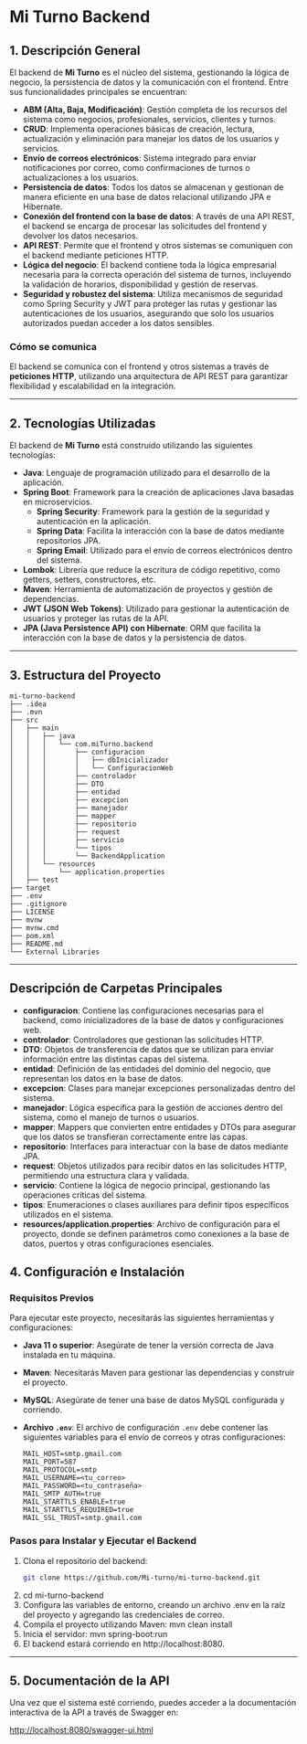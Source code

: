 # Mi Turno Backend

## 1. Descripción General

El backend de **Mi Turno** es el núcleo del sistema, gestionando la lógica de negocio, la persistencia de datos y la comunicación con el frontend. Entre sus funcionalidades principales se encuentran:

- **ABM (Alta, Baja, Modificación)**: Gestión completa de los recursos del sistema como negocios, profesionales, servicios, clientes y turnos.
- **CRUD**: Implementa operaciones básicas de creación, lectura, actualización y eliminación para manejar los datos de los usuarios y servicios.
- **Envío de correos electrónicos**: Sistema integrado para enviar notificaciones por correo, como confirmaciones de turnos o actualizaciones a los usuarios.
- **Persistencia de datos**: Todos los datos se almacenan y gestionan de manera eficiente en una base de datos relacional utilizando JPA e Hibernate.
- **Conexión del frontend con la base de datos**: A través de una API REST, el backend se encarga de procesar las solicitudes del frontend y devolver los datos necesarios.
- **API REST**: Permite que el frontend y otros sistemas se comuniquen con el backend mediante peticiones HTTP.
- **Lógica del negocio**: El backend contiene toda la lógica empresarial necesaria para la correcta operación del sistema de turnos, incluyendo la validación de horarios, disponibilidad y gestión de reservas.
- **Seguridad y robustez del sistema**: Utiliza mecanismos de seguridad como Spring Security y JWT para proteger las rutas y gestionar las autenticaciones de los usuarios, asegurando que solo los usuarios autorizados puedan acceder a los datos sensibles.

### Cómo se comunica

El backend se comunica con el frontend y otros sistemas a través de **peticiones HTTP**, utilizando una arquitectura de API REST para garantizar flexibilidad y escalabilidad en la integración.

---

## 2. Tecnologías Utilizadas

El backend de **Mi Turno** está construido utilizando las siguientes tecnologías:

- **Java**: Lenguaje de programación utilizado para el desarrollo de la aplicación.
- **Spring Boot**: Framework para la creación de aplicaciones Java basadas en microservicios.
  - **Spring Security**: Framework para la gestión de la seguridad y autenticación en la aplicación.
  - **Spring Data**: Facilita la interacción con la base de datos mediante repositorios JPA.
  - **Spring Email**: Utilizado para el envío de correos electrónicos dentro del sistema.
- **Lombok**: Librería que reduce la escritura de código repetitivo, como getters, setters, constructores, etc.
- **Maven**: Herramienta de automatización de proyectos y gestión de dependencias.
- **JWT (JSON Web Tokens)**: Utilizado para gestionar la autenticación de usuarios y proteger las rutas de la API.
- **JPA (Java Persistence API) con Hibernate**: ORM que facilita la interacción con la base de datos y la persistencia de datos.

---

## 3. Estructura del Proyecto
```
mi-turno-backend
├── .idea
├── .mvn
├── src
│   ├── main
│   │   ├── java
│   │   │   └── com.miTurno.backend
│   │   │       ├── configuracion
│   │   │       │   ├── dbInicializador
│   │   │       │   └── ConfiguracionWeb
│   │   │       ├── controlador
│   │   │       ├── DTO
│   │   │       ├── entidad
│   │   │       ├── excepcion
│   │   │       ├── manejador
│   │   │       ├── mapper
│   │   │       ├── repositorio
│   │   │       ├── request
│   │   │       ├── servicio
│   │   │       └── tipos
│   │   │       └── BackendApplication
│   │   └── resources
│   │       └── application.properties
│   ├── test
├── target
├── .env
├── .gitignore
├── LICENSE
├── mvnw
├── mvnw.cmd
├── pom.xml
├── README.md
└── External Libraries
````
---

## Descripción de Carpetas Principales

- **configuracion**: Contiene las configuraciones necesarias para el backend, como inicializadores de la base de datos y configuraciones web.
- **controlador**: Controladores que gestionan las solicitudes HTTP.
- **DTO**: Objetos de transferencia de datos que se utilizan para enviar información entre las distintas capas del sistema.
- **entidad**: Definición de las entidades del dominio del negocio, que representan los datos en la base de datos.
- **excepcion**: Clases para manejar excepciones personalizadas dentro del sistema.
- **manejador**: Lógica específica para la gestión de acciones dentro del sistema, como el manejo de turnos o usuarios.
- **mapper**: Mappers que convierten entre entidades y DTOs para asegurar que los datos se transfieran correctamente entre las capas.
- **repositorio**: Interfaces para interactuar con la base de datos mediante JPA.
- **request**: Objetos utilizados para recibir datos en las solicitudes HTTP, permitiendo una estructura clara y validada.
- **servicio**: Contiene la lógica de negocio principal, gestionando las operaciones críticas del sistema.
- **tipos**: Enumeraciones o clases auxiliares para definir tipos específicos utilizados en el sistema.
- **resources/application.properties**: Archivo de configuración para el proyecto, donde se definen parámetros como conexiones a la base de datos, puertos y otras configuraciones esenciales.

## 4. Configuración e Instalación

### Requisitos Previos

Para ejecutar este proyecto, necesitarás las siguientes herramientas y configuraciones:

- **Java 11 o superior**: Asegúrate de tener la versión correcta de Java instalada en tu máquina.
- **Maven**: Necesitarás Maven para gestionar las dependencias y construir el proyecto.
- **MySQL**: Asegúrate de tener una base de datos MySQL configurada y corriendo.
- **Archivo `.env`**: El archivo de configuración `.env` debe contener las siguientes variables para el envío de correos y otras configuraciones:

    ```env
    MAIL_HOST=smtp.gmail.com
    MAIL_PORT=587
    MAIL_PROTOCOL=smtp
    MAIL_USERNAME=<tu_correo>
    MAIL_PASSWORD=<tu_contraseña>
    MAIL_SMTP_AUTH=true
    MAIL_STARTTLS_ENABLE=true
    MAIL_STARTTLS_REQUIRED=true
    MAIL_SSL_TRUST=smtp.gmail.com
    ```

### Pasos para Instalar y Ejecutar el Backend

1. Clona el repositorio del backend:
   ```bash
   git clone https://github.com/Mi-turno/mi-turno-backend.git
2. cd mi-turno-backend
3. Configura las variables de entorno, creando un archivo .env en la raíz del proyecto y agregando las credenciales de correo.
4. Compila el proyecto utilizando Maven:
   mvn clean install
5. Inicia el servidor:
   mvn spring-boot:run
6. El backend estará corriendo en http://localhost:8080.

---

## 5. Documentación de la API

Una vez que el sistema esté corriendo, puedes acceder a la documentación interactiva de la API a través de Swagger en:

[http://localhost:8080/swagger-ui.html](http://localhost:8080/swagger-ui.html)
